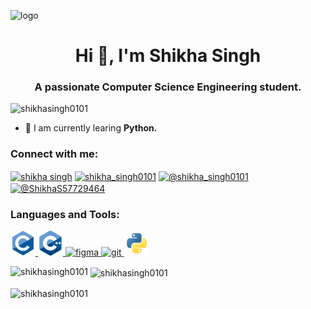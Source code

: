 ![logo](https://github.com/shikhasingh0101/shikhasingh0101/blob/main/Navy%20Blue%20Futuristic%20Virtual%20Technology%20Banner.png)
<h1 align="center">Hi 👋, I'm Shikha Singh</h1>
<h3 align="center">A passionate Computer Science Engineering student.</h3>


<p align="left"> <img src="https://komarev.com/ghpvc/?username=shikhasingh0101&label=Profile%20views&color=0e75b6&style=flat" alt="shikhasingh0101" /> </p>

- 📝 I am currently learing **Python.**

<h3 align="left">Connect with me:</h3>
<p align="left">
<a href="https://www.linkedin.com/in/shikha-singh-20460a283/" target="blank"><img align="center" src="https://raw.githubusercontent.com/rahuldkjain/github-profile-readme-generator/master/src/images/icons/Social/linked-in-alt.svg" alt="shikha singh" height="30" width="40" /></a>
<a href="https://instagram.com/shikha_singh0101" target="blank"><img align="center" src="https://raw.githubusercontent.com/rahuldkjain/github-profile-readme-generator/master/src/images/icons/Social/instagram.svg" alt="shikha_singh0101" height="30" width="40" /></a>
<a href="https://www.youtube.com/channel/UCrILMplSbdyG7B4_I2ghj-w" target="blank"><img align="center" src="https://raw.githubusercontent.com/rahuldkjain/github-profile-readme-generator/master/src/images/icons/Social/youtube.svg" alt="@shikha_singh0101" height="30" width="40" /></a>
<a href="https://twitter.com/ShikhaS57729464" target="blank"><img align="center" src="https://raw.githubusercontent.com/rahuldkjain/github-profile-readme-generator/master/src/images/icons/Social/twitter.svg" alt="@ShikhaS57729464" height="30" width="40" /></a>
</p>

<h3 align="left">Languages and Tools:</h3>
<p align="left"> <a href="https://www.cprogramming.com/" target="_blank" rel="noreferrer"> <img src="https://raw.githubusercontent.com/devicons/devicon/master/icons/c/c-original.svg" alt="c" width="40" height="40"/> </a> <a href="https://www.w3schools.com/cpp/" target="_blank" rel="noreferrer"> <img src="https://raw.githubusercontent.com/devicons/devicon/master/icons/cplusplus/cplusplus-original.svg" alt="cplusplus" width="40" height="40"/> </a> <a href="https://www.figma.com/" target="_blank" rel="noreferrer"> <img src="https://www.vectorlogo.zone/logos/figma/figma-icon.svg" alt="figma" width="40" height="40"/> </a> <a href="https://git-scm.com/" target="_blank" rel="noreferrer"> <img src="https://www.vectorlogo.zone/logos/git-scm/git-scm-icon.svg" alt="git" width="40" height="40"/> </a> <a href="https://www.python.org" target="_blank" rel="noreferrer"> <img src="https://raw.githubusercontent.com/devicons/devicon/master/icons/python/python-original.svg" alt="python" width="40" height="40"/> </a> </p>

<p><img align="left" src="https://github-readme-stats.vercel.app/api/top-langs?username=shikhasingh0101&show_icons=true&locale=en&layout=compact" alt="shikhasingh0101" /></p>

<p>&nbsp;<img align="center" src="https://github-readme-stats.vercel.app/api?username=shikhasingh0101&show_icons=true&locale=en" alt="shikhasingh0101" /></p>

<p><img align="center" src="https://github-readme-streak-stats.herokuapp.com/?user=shikhasingh0101&" alt="shikhasingh0101" /></p>
